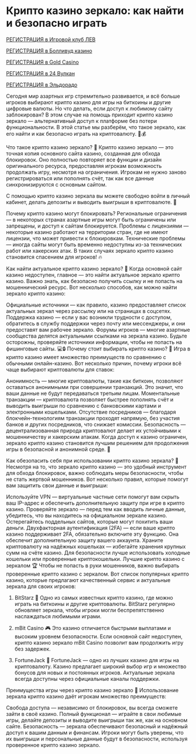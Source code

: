 # Крипто казино зеркало: как найти и безопасно играть

[РЕГИСТРАЦИЯ в Игровой клуб ЛЕВ](https://yielddigitals.top?ref=fap_w41726p111_default)

[РЕГИСТРАЦИЯ в Болливуд казино](https://lucky-bo11ywood.top?ref=fap_w41726p129_default)

[РЕГИСТРАЦИЯ в Gold Casino](https://interup-moving.top?ref=fap_w41726p126_default)

[РЕГИСТРАЦИЯ в 24 Вулкан](https://digital-currents.top?ref=fap_w41726p113_default)

[РЕГИСТРАЦИЯ в Эльдорадо](https://digital-pours.top?ref=fap_w41726p112_default)

Сегодня мир азартных игр стремительно развивается, и всё больше игроков выбирают крипто казино для игры на биткоины и другие цифровые валюты. Но что делать, если доступ к любимому сайту заблокирован? В этом случае на помощь приходит крипто казино зеркало — альтернативный доступ к платформе без потери функциональности. В этой статье мы разберём, что такое зеркало, как его найти и как безопасно играть на криптовалюту. 🚀💰

Что такое крипто казино зеркало? 🤔
Крипто казино зеркало — это точная копия основного сайта казино, созданная для обхода блокировок. Оно полностью повторяет все функции и дизайн оригинального ресурса, предоставляя игрокам возможность продолжать игру, несмотря на ограничения. Игрокам не нужно заново регистрироваться или пополнять счёт, так как все данные синхронизируются с основным сайтом.

С помощью крипто казино зеркала вы можете свободно войти в личный кабинет, делать депозиты и выводить выигрыши в криптовалюте. 💸

Почему крипто казино могут блокировать?
Региональные ограничения — в некоторых странах азартные игры могут быть ограничены или запрещены, и доступ к сайтам блокируется.
Проблемы с лицензиями — некоторые казино работают на территории стран, где не имеют лицензии, что может привести к блокировкам.
Технические проблемы — иногда сайты могут быть временно недоступны из-за технических работ или хакерских атак.
В таких случаях зеркало крипто казино становится спасением для игроков! 🔥

Как найти актуальное крипто казино зеркало? 🔎
Когда основной сайт казино недоступен, главное — это найти актуальное зеркало крипто казино. Важно знать, как безопасно получить ссылку и не попасть на мошеннический ресурс. Вот несколько способов, как можно найти зеркало крипто казино:

Официальные источники — как правило, казино предоставляет список актуальных зеркал через рассылку или на страницах в соцсетях.
Поддержка казино — если у вас возникли трудности с доступом, обратитесь в службу поддержки через почту или мессенджеры, и они предоставят вам рабочее зеркало.
Форумы игроков — многие азартные сообщества делятся актуальными ссылками на зеркала казино. Будьте осторожны, проверяйте источники информации, чтобы не попасть на фишинговые сайты. 💻🔒
Почему стоит выбирать крипто казино? 💸
Игра в крипто казино имеет множество преимуществ по сравнению с обычными онлайн-казино. Вот несколько причин, почему игроки всё чаще выбирают криптовалюты для ставок:

Анонимность — многие криптовалюты, такие как биткоин, позволяют оставаться анонимными при совершении транзакций. Это значит, что ваши данные не будут передаваться третьим лицам.
Моментальные транзакции — криптовалюта позволяет быстрее пополнять счёт и выводить выигрыши по сравнению с банковскими картами и электронными кошельками.
Отсутствие посредников — благодаря блокчейн-технологиям транзакции проходят напрямую, без участия банков и других посредников, что снижает комиссии.
Безопасность — децентрализованная природа криптовалют делает их устойчивыми к мошенничеству и хакерским атакам.
Когда доступ к казино ограничен, зеркало крипто казино становится лучшим решением для продолжения игры в безопасной и анонимной среде. 🚀

Как обезопасить себя при использовании крипто казино зеркала? 🔐
Несмотря на то, что зеркало крипто казино — это удобный инструмент для обхода блокировок, важно соблюдать меры безопасности, чтобы не стать жертвой мошенников. Вот несколько правил, которые помогут вам защитить свои данные и выигрыши:

Используйте VPN — виртуальные частные сети помогут вам скрыть ваш IP-адрес и обеспечить дополнительную защиту при игре в крипто казино.
Проверяйте зеркало — перед тем как вводить личные данные, убедитесь, что вы находитесь на официальном зеркале казино. Остерегайтесь поддельных сайтов, которые могут похитить ваши деньги.
Двухфакторная аутентификация (2FA) — если ваше крипто казино поддерживает 2FA, обязательно включите эту функцию. Она обеспечит дополнительную защиту вашего аккаунта.
Храните криптовалюту на надёжных кошельках — избегайте хранения крупных сумм на счёте казино. Для безопасности лучше использовать холодные кошельки или проверенные криптокошельки.
Лучшие крипто казино с зеркалом 🏆
Чтобы не попасть в руки мошенников, важно выбирать проверенные крипто казино с зеркалом. Вот список популярных крипто казино, которые предлагают качественный сервис и актуальные зеркала для своих игроков:

1. BitStarz 🎰
Одно из самых известных крипто казино, где можно играть на биткоины и другие криптовалюты. BitStarz регулярно обновляет зеркала, чтобы игроки могли беспрепятственно наслаждаться любимыми играми.

2. mBit Casino 🎮
Это казино отличается быстрыми выплатами и высоким уровнем безопасности. Если основной сайт недоступен, крипто казино зеркало mBit Casino позволит вам продолжить игру без задержек.

3. FortuneJack 💎
FortuneJack — одно из лучших казино для игры на криптовалюту. Казино предлагает широкий выбор игр и множество бонусов для новых и постоянных игроков. Актуальные зеркала всегда доступны через официальные каналы поддержки.

Преимущества игры через крипто казино зеркало 🌟
Использование зеркала крипто казино даёт игрокам множество преимуществ:

Свобода доступа — независимо от блокировок, вы всегда сможете зайти в своё казино.
Полный функционал — играйте в свои любимые игры, делайте депозиты и выводите выигрыши так же, как на основном сайте.
Безопасность — зеркала обеспечивают безопасный и надёжный доступ к вашим данным и финансам.
Игроки могут быть уверены, что их выигрыши и персональные данные будут в безопасности, используя проверенное крипто казино зеркало.
